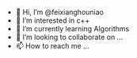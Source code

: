 - 👋 Hi, I’m @feixianghouniao
- 👀 I’m interested in c++
- 🌱 I’m currently learning  Algorithms
- 💞️ I’m looking to collaborate on ...
- 📫 How to reach me ...

<!---
feixianghouniao/feixianghouniao is a ✨ special ✨ repository because its `README.md` (this file) appears on your GitHub profile.
You can click the Preview link to take a look at your changes.
--->
